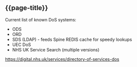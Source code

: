 ## {{page-title}}

Current list of known DoS systems:

- ODS
- ORD
- SDS (LDAP) - feeds Spine REDIS cache for speedy lookups
- UEC DoS
- NHS UK Service Search (multiple versions)

https://digital.nhs.uk/services/directory-of-services-dos

